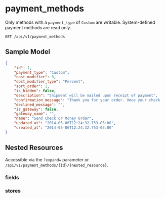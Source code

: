 payment_methods
===============

Only methods with a `payment_type` of `Custom` are writable. System-defined payment methods are read only.

```shell
GET /api/v1/payment_methods
```

Sample Model
------------

```json
{
	"id": 1,
	"payment_type": "Custom",
	"cost_modifier": 0,
	"cost_modifier_type": "Percent",
	"sort_order": 1,
	"is_hidden": false,
	"description": "Shipment will be mailed upon receipt of payment",
	"confirmation_message": "Thank you for your order. Once your check has posted, your shipment will be mailed.",
	"declined_message": "",
	"is_gateway": false,
	"gateway_name": "",
	"name": "Send Check or Money Order",
	"updated_at": "2014-05-06T12:24:32.753-05:00",
	"created_at": "2014-05-06T12:24:32.753-05:00"
}
```

Nested Resources
----------------

Accessible via the `?expand=` parameter or `/api/v1/payment_methods/{id}/{nested_resource}`.

### fields

### stores